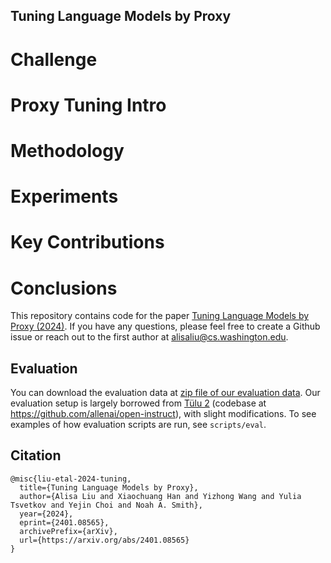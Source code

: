 ## Tuning Language Models by Proxy

# Challenge

# Proxy Tuning Intro

# Methodology

# Experiments

# Key Contributions

# Conclusions




This repository contains code for the paper [Tuning Language Models by Proxy (2024)](https://arxiv.org/abs/2401.08565). If you have any questions, please feel free to create a Github issue or reach out to the first author at alisaliu@cs.washington.edu.

## Evaluation

You can download the evaluation data at [zip file of our evaluation data](https://github.com/alisawuffles/proxy-tuning/blob/main/data.zip). Our evaluation setup is largely borrowed from [Tülu 2](https://arxiv.org/abs/2311.10702) (codebase at https://github.com/allenai/open-instruct), with slight modifications. To see examples of how evaluation scripts are run, see `scripts/eval`.


## Citation
```
@misc{liu-etal-2024-tuning,
  title={Tuning Language Models by Proxy}, 
  author={Alisa Liu and Xiaochuang Han and Yizhong Wang and Yulia Tsvetkov and Yejin Choi and Noah A. Smith},
  year={2024},
  eprint={2401.08565},
  archivePrefix={arXiv},
  url={https://arxiv.org/abs/2401.08565}
}
```
